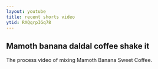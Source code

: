 ```yaml
---
layout: youtube
title: recent shorts video
ytid: RXQqrpIGq78
---
```


## Маmoth banana daldal coffee shake it
The process video of mixing Mamoth Banana Sweet Coffee.
